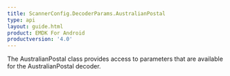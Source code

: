 ```yaml
---
title: ScannerConfig.DecoderParams.AustralianPostal
type: api
layout: guide.html
product: EMDK For Android
productversion: '4.0'
---
```



The AustralianPostal class provides access to parameters that are
 available for the AustralianPostal decoder.










